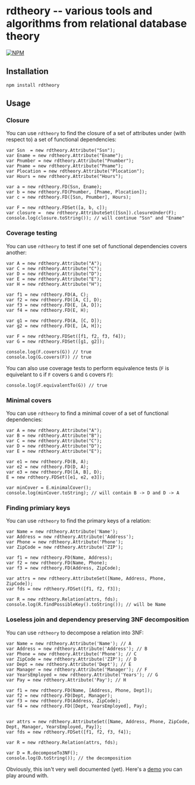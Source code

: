 # rdtheory -- various tools and algorithms from relational database theory

[![NPM](https://nodei.co/npm/rdtheory.png)](https://nodei.co/npm/rdtheory/)


## Installation
	npm install rdtheory

## Usage

### Closure
You can use `rdtheory` to find the closure of a set of attributes under (with respect to) a set of functional dependencies:

	var Ssn  = new rdtheory.Attribute("Ssn");
	var Ename = new rdtheory.Attribute("Ename");
	var Pnumber = new rdtheory.Attribute("Pnumber");
	var Pname = new rdtheory.Attribute("Pname");
	var Plocation = new rdtheory.Attribute("Plocation");
	var Hours = new rdtheory.Attribute("Hours");
	
	var a = new rdtheory.FD(Ssn, Ename);
	var b = new rdtheory.FD(Pnumber, [Pname, Plocation]);
	var c = new rdtheory.FD([Ssn, Pnumber], Hours);
	
	var F = new rdtheory.FDSet([a, b, c]);
	var closure =  new rdtheory.AttributeSet([Ssn]).closureUnder(F);
	console.log(closure.toString()); // will continue "Ssn" and "Ename"

### Coverage testing
You can use `rdtheory` to test if one set of functional dependencies covers another:

	var A = new rdtheory.Attribute("A");
	var C = new rdtheory.Attribute("C");
	var D = new rdtheory.Attribute("D");
	var E = new rdtheory.Attribute("E");
	var H = new rdtheory.Attribute("H");
	
	var f1 = new rdtheory.FD(A, C);
	var f2 = new rdtheory.FD([A, C], D);
	var f3 = new rdtheory.FD(E, [A, D]);
	var f4 = new rdtheory.FD(E, H);
	
	var g1 = new rdtheory.FD(A, [C, D]);
	var g2 = new rdtheory.FD(E, [A, H]);
	
	var F = new rdtheory.FDSet([f1, f2, f3, f4]);
	var G = new rdtheory.FDSet([g1, g2]);
	
	console.log(F.covers(G)) // true
	console.log(G.covers(F)) // true

You can also use coverage tests to perform equivalence tests (`F` is equivelant to `G` if `F` covers `G` and `G` covers `F`):

	console.log(F.equivalentTo(G)) // true

### Minimal covers
You can use `rdtheory` to find a minimal cover of a set of functional dependencies:

	var A = new rdtheory.Attribute("A");
	var B = new rdtheory.Attribute("B");
	var C = new rdtheory.Attribute("C");
	var D = new rdtheory.Attribute("D");
	var E = new rdtheory.Attribute("E");

	var e1 = new rdtheory.FD(B, A);
	var e2 = new rdtheory.FD(D, A);
	var e3 = new rdtheory.FD([A, B], D);
	E = new rdtheory.FDSet([e1, e2, e3]);

	var minCover = E.minimalCover();
	console.log(minCover.toString); // will contain B -> D and D -> A

### Finding primiary keys
You can use `rdtheory` to find the primary keys of a relation:

	var Name = new rdtheory.Attribute('Name');
	var Address = new rdtheory.Attribute('Address');
	var Phone = new rdtheory.Attribute('Phone');
	var ZipCode = new rdtheory.Attribute('ZIP');

	var f1 = new rdtheory.FD(Name, Address);
	var f2 = new rdtheory.FD(Name, Phone);
	var f3 = new rdtheory.FD(Address, ZipCode);

	var attrs = new rdtheory.AttributeSet([Name, Address, Phone, ZipCode]);
	var fds = new rdtheory.FDSet([f1, f2, f3]);
	
	var R = new rdtheory.Relation(attrs, fds);
	console.log(R.findPossibleKey().toString()); // will be Name

### Loseless join and dependency preserving 3NF decomposition
You can use `rdtheory` to decompose a relation into 3NF:


	var Name = new rdtheory.Attribute('Name'); // A
	var Address = new rdtheory.Attribute('Address'); // B
	var Phone = new rdtheory.Attribute('Phone'); // C
	var ZipCode = new rdtheory.Attribute('ZIP'); // D
	var Dept = new rdtheory.Attribute('Dept'); // E
	var Manager = new rdtheory.Attribute('Manager'); // F
	var YearsEmployed = new rdtheory.Attribute('Years'); // G
	var Pay = new rdtheory.Attribute('Pay'); // H

	var f1 = new rdtheory.FD(Name, [Address, Phone, Dept]);
	var f2 = new rdtheory.FD(Dept, Manager);
	var f3 = new rdtheory.FD(Address, ZipCode);
	var f4 = new rdtheory.FD([Dept, YearsEmployed], Pay);
	

	var attrs = new rdtheory.AttributeSet([Name, Address, Phone, ZipCode, Dept, Manager, YearsEmployed, Pay]);
	var fds = new rdtheory.FDSet([f1, f2, f3, f4]);
	
	var R = new rdtheory.Relation(attrs, fds);

	var D = R.decomposeTo3NF();
	console.log(D.toString()); // the decomposition

Obviously, this isn't very well documented (yet). Here's a [demo](http://ryanmarcus.bitbucket.org/schemata/) you can play around with.
